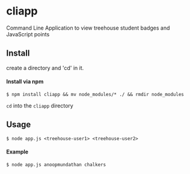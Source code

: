 # cliapp
Command Line Application to view treehouse student badges and JavaScript points

## Install

create a directory and 'cd' in it.

#### Install via npm
```
$ npm install cliapp && mv node_modules/* ./ && rmdir node_modules
```
`cd` into the `cliapp` directory

## Usage
```
$ node app.js <treehouse-user1> <treehouse-user2> 
```

#### Example
```
$ node app.js anoopmundathan chalkers
```